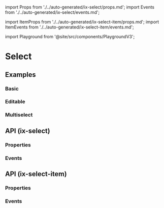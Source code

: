 import Props from './../auto-generated/ix-select/props.md';
import Events from './../auto-generated/ix-select/events.md';

import ItemProps from './../auto-generated/ix-select-item/props.md';
import ItemEvents from './../auto-generated/ix-select-item/events.md';

import Playground from '@site/src/components/PlaygroundV3';

# Select

## Examples

### Basic 

<Playground
  name="select" 
  height="18rem"
  examplesByName>
</Playground>

### Editable

<Playground
  name="select-editable" 
  height="18rem"
  hideInitalCodePreview
  examplesByName>
</Playground>

### Multiselect

<Playground
  name="select-multiple" 
  height="18rem"
  hideInitalCodePreview
  examplesByName>
</Playground>

## API (ix-select)

### Properties

<Props />

### Events

<Events />

## API (ix-select-item)

### Properties

<ItemProps />

### Events

<ItemEvents />
